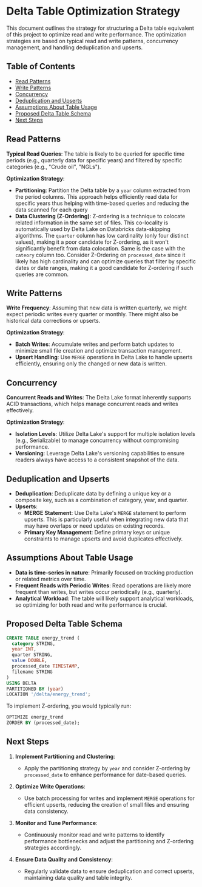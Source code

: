 # Delta Table Optimization Strategy

This document outlines the strategy for structuring a Delta table equivalent of this project to optimize read and write performance. The optimization strategies are based on typical read and write patterns, concurrency management, and handling deduplication and upserts.

## Table of Contents

- [Read Patterns](#read-patterns)
- [Write Patterns](#write-patterns)
- [Concurrency](#concurrency)
- [Deduplication and Upserts](#deduplication-and-upserts)
- [Assumptions About Table Usage](#assumptions-about-table-usage)
- [Proposed Delta Table Schema](#proposed-delta-table-schema)
- [Next Steps](#next-steps)

## Read Patterns

**Typical Read Queries**: The table is likely to be queried for specific time periods (e.g., quarterly data for specific years) and filtered by specific categories (e.g., "Crude oil", "NGLs").

**Optimization Strategy**:
- **Partitioning**: Partition the Delta table by a `year` column extracted from the period columns. This approach helps efficiently read data for specific years thus helping with time-based queries and reducing the data scanned for each query
- **Data Clustering (Z-Ordering)**: Z-ordering is a technique to colocate related information in the same set of files. This co-locality is automatically used by Delta Lake on Databricks data-skipping algorithms. The `quarter` column has low cardinality (only four distinct values), making it a poor candidate for Z-ordering, as it won't significantly benefit from data colocation. Same is the case with the `cateory` column too. 
Consider Z-Ordering on `processed_date` since it likely has high cardinality and can optimize queries that filter by specific dates or date ranges, making it a good candidate for Z-ordering if such queries are common.

## Write Patterns

**Write Frequency**: Assuming that new data is written quarterly, we might expect periodic writes every quarter or monthly. There might also be historical data corrections or upserts.

**Optimization Strategy**:
- **Batch Writes**: Accumulate writes and perform batch updates to minimize small file creation and optimize transaction management.
- **Upsert Handling**: Use `MERGE` operations in Delta Lake to handle upserts efficiently, ensuring only the changed or new data is written.

## Concurrency

**Concurrent Reads and Writes**: The Delta Lake format inherently supports ACID transactions, which helps manage concurrent reads and writes effectively.

**Optimization Strategy**:
- **Isolation Levels**: Utilize Delta Lake's support for multiple isolation levels (e.g., Serializable) to manage concurrency without compromising performance.
- **Versioning**: Leverage Delta Lake's versioning capabilities to ensure readers always have access to a consistent snapshot of the data.

## Deduplication and Upserts

- **Deduplication**: Deduplicate data by defining a unique key or a composite key, such as a combination of category, year, and quarter.
- **Upserts**:
  - **MERGE Statement**: Use Delta Lake's `MERGE` statement to perform upserts. This is particularly useful when integrating new data that may have overlaps or need updates on existing records.
  - **Primary Key Management**: Define primary keys or unique constraints to manage upserts and avoid duplicates effectively.

## Assumptions About Table Usage

- **Data is time-series in nature**: Primarily focused on tracking production or related metrics over time.
- **Frequent Reads with Periodic Writes**: Read operations are likely more frequent than writes, but writes occur periodically (e.g., quarterly).
- **Analytical Workload**: The table will likely support analytical workloads, so optimizing for both read and write performance is crucial.

## Proposed Delta Table Schema

```sql
CREATE TABLE energy_trend (
  category STRING,
  year INT,
  quarter STRING,
  value DOUBLE,
  processed_date TIMESTAMP,
  filename STRING
)
USING DELTA
PARTITIONED BY (year)
LOCATION '/delta/energy_trend';
```

To implement Z-ordering, you would typically run:
```sql
OPTIMIZE energy_trend
ZORDER BY (processed_date);
```

## Next Steps

1. **Implement Partitioning and Clustering**: 
   - Apply the partitioning strategy by `year` and consider Z-ordering by `processed_date` to enhance performance for date-based queries.

2. **Optimize Write Operations**: 
   - Use batch processing for writes and implement `MERGE` operations for efficient upserts, reducing the creation of small files and ensuring data consistency.

3. **Monitor and Tune Performance**: 
   - Continuously monitor read and write patterns to identify performance bottlenecks and adjust the partitioning and Z-ordering strategies accordingly.

4. **Ensure Data Quality and Consistency**: 
   - Regularly validate data to ensure deduplication and correct upserts, maintaining data quality and table integrity.